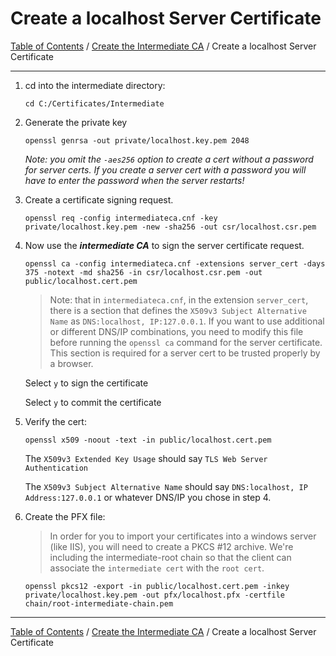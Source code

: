 # Create a localhost Server Certificate

[Table of Contents](../../../README.md#table-of-contents) / [Create the Intermediate CA](README.md) / Create a localhost Server Certificate

---------------------------------------------------------------------------------------

1. cd into the intermediate directory:

       cd C:/Certificates/Intermediate

2. Generate the private key

       openssl genrsa -out private/localhost.key.pem 2048

   *Note: you omit the `-aes256` option to create a cert without a password for server certs. If you create a server cert with a password you will have to enter the password when the server restarts!*

3. Create a certificate signing request.

       openssl req -config intermediateca.cnf -key private/localhost.key.pem -new -sha256 -out csr/localhost.csr.pem

4. Now use the ***intermediate CA*** to sign the server certificate request.

       openssl ca -config intermediateca.cnf -extensions server_cert -days 375 -notext -md sha256 -in csr/localhost.csr.pem -out public/localhost.cert.pem

   > Note: that in `intermediateca.cnf`, in the extension `server_cert`, there is a section that defines the `X509v3 Subject Alternative Name` as `DNS:localhost, IP:127.0.0.1`.  If you want to use additional or different DNS/IP combinations, you need to modify this file before running the `openssl ca` command for the server certificate.  This section is required for a server cert to be trusted properly by a browser.

   Select `y` to sign the certificate

   Select `y` to commit the certificate

5. Verify the cert:

       openssl x509 -noout -text -in public/localhost.cert.pem

   The `X509v3 Extended Key Usage` should say `TLS Web Server Authentication`

   The `X509v3 Subject Alternative Name` should say `DNS:localhost, IP Address:127.0.0.1` or whatever DNS/IP you chose in step 4.

6. Create the PFX file:

   > In order for you to import your certificates into a windows server (like IIS), you will need to create a PKCS #12 archive.  We're including the intermediate-root chain so that the client can associate the `intermediate cert` with the `root cert`.

       openssl pkcs12 -export -in public/localhost.cert.pem -inkey private/localhost.key.pem -out pfx/localhost.pfx -certfile chain/root-intermediate-chain.pem

---------------------------------------------------------------------------------------

[Table of Contents](../../../README.md#table-of-contents) / [Create the Intermediate CA](README.md) / Create a localhost Server Certificate